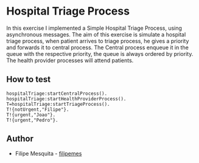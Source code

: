 # Hospital Triage Process

In this exercise I implemented a Simple Hospital Triage Process, using asynchronous messages. The aim of this exercise is simulate a hospital triage process, when patient arrives to triage process, he gives a priority and forwards it to central process. The Central process enqueue it in the queue with the respective priority, the queue is always ordered by priority. The health provider processes will attend patients.

## How to test

````
hospitalTriage:startCentralProcess().
hospitalTriage:startHealthProviderProcess().
T=hospitalTriage:startTriageProcess().
T!{notUrgent,"Filipe"}.
T!{urgent,"Joao"}.
T!{urgent,"Pedro"}.
````


## Author

* Filipe Mesquita - [filipemes](https://github.com/filipemes)
